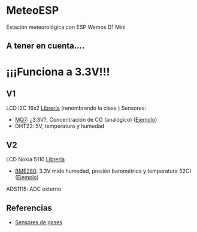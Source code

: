 # MeteoESP

Estación meteorológica con ESP Wemos D1 Mini

## A tener en cuenta....

# ¡¡¡Funciona a 3.3V!!!

## V1

LCD I2C 16x2 [Librería](https://github.com/HobbytronicsPK/ESP8266-I2C-LCD1602) (renombrando la clase )
Sensores:
* [MQ7](https://www.sparkfun.com/products/9403): ¿3.3V?, Concentración de CO (analógico) ([Ejemplo](https://learn.sparkfun.com/tutorials/hazardous-gas-monitor?_ga=2.44603748.1795368896.1497390302-1920885004.1497390302))
* DHT22: 5V, temperatura y humedad



## V2

LCD Nokia 5110 [Librería](https://github.com/mcauser/WeMos-D1-mini-Nokia-5110-PCD8544)

* [BME280](https://learn.adafruit.com/adafruit-bme280-humidity-barometric-pressure-temperature-sensor-breakout?view=all): 3.3V mide humedad, presión barométrica y temperatura (I2C) ([Ejemplo](https://github.com/TheAustrian/Wemos-D1-Mini-BME280-Weather-Station))

ADS1115: ADC externo


## Referencias

* [Sensores de gases](https://playground.arduino.cc/Main/MQGasSensors)
